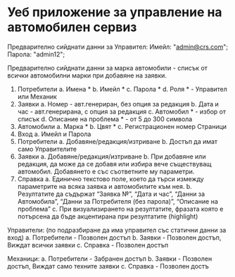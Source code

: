 # Уеб приложение за управление на автомобилен сервиз

Предварително сийднати данни за Управител:  Имейл: "admin@crs.com"; Парола: "admin12";

Предварително сийднати данни за марка автомобили - списък от всички автомобилни марки при добавяне на заявки.


1. Потребители
a. Имена *
b. Имейл *
c. Парола *
d. Роля * - Управител или Механик
2. Заявки
a. Номер - авт.генериран, без опция за редакция
b. Дата и час - авт.генерирана, с опция за редакция
c. Автомобил * - избор от списък
d. Описание на проблема * - от 5 до 300 символа
3. Автомобили
a. Марка *
b. Цвят *
c. Регистрационен номер
Страници
1. Вход
a. Имейл и Парола
2. Потребители
a. Добавяне/редакция/изтриване
b. Достъп да имат само Управителите
3. Заявки
a. Добавяне/редакция/изтриване
b. При добавяне или редакция, да може да се добавя или избира вече съществуващ
автомобил. Добавянето е със съответните му параметри.
4. Справка
a. Единично текстово поле, което да търси измежду параметрите на всяка заявка и
автомобилите към нея.
b. Резултатите да съдържат “Заявка №”, “Дата и час”, “Данни за Автомобила”,
“Данни за Потребителя (без парола)”, “Описание на проблема”
c. При визуализирането на резултатите, фразата която е потърсена да бъде
акцентирана при резултатите (highlight)


Управители:
(по подразбиране да има управител със статични данни за вход)
a. Потребители - Позволен достъп
b. Заявки - Позволен достъп, Виждат всички заявки
c. Справка - Позволен достъп

Механици:
a. Потребители - Забранен достъп
b. Заявки - Позволен достъп, Виждат само техните заявки
c. Справка - Позволен достъ
